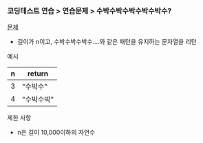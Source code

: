 ### 코딩테스트 연습 > 연습문제 > 수박수박수박수박수박수?     
[문제](https://programmers.co.kr/learn/courses/30/lessons/12922)  
- 길이가 n이고, 수박수박수박수....와 같은 패턴을 유지하는 문자열을 리턴  

예시   

| n | return |    
| --- | --- |      
| 3 | "수박수" |  
| 4 | "수박수박" |  

제한 사항  
- n은 길이 10,000이하의 자연수   

